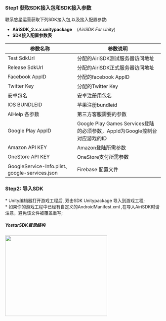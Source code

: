 


### Step1 获取SDK接入包和SDK接入参数
联系悠星运营获取下列SDK接入包,以及接入配置参数:

- **AiriSDK_2.x.x.unitypackage** &nbsp;&nbsp;&nbsp;(*AiriSDK For Unity*)
- **SDK接入配置参数表**

| 参数名称 | 参数说明                                                     |
| -- |----------------------------------------------------------|
| Test SdkUrl | 分配的AiriSDK测试服务器访问地址                                      |
| Release SdkUrl | 分配的AiriSDK正式服务器访问地址                                      |
| Facebook AppID | 分配的facebook AppID                                        |
| Twitter Key | 分配的Twitter Key                                           |
| 安卓包名 | 安卓注册用包名                                                  |
| IOS BUNDLEID | 苹果注册bundleid                                             |
| AiHelp 各参数 | 第三方客服需要的参数                                               |
| Google Play AppID| Google Play Games Services登陆的必须参数，AppId为Google控制台对应游戏的ID |
| Amazon API KEY| Amazon登陆所需参数                                             |
| OneStore API KEY| OneStore支付所需参数                                           |
| GoogleService-Info.plist、google-services.json| Firebase 配置文件                |


### Step2: 导入SDK
\* Unity编辑器打开游戏工程后, 双击SDK Unitypackage 导入到游戏工程;<br/>
\* 如果你的游戏工程中已经有自定义的AndroidManifest.xml ,在导入AiriSDK时请注意，避免该文件被覆盖重写;

##### YostarSDK目录结构
<img src="https://sdkresources.oss-cn-shanghai.aliyuncs.com/AiriSDK%E6%8E%A5%E5%85%A5%E6%96%87%E6%A1%A3%E5%9B%BE%E5%BA%8A/unity_dir.png" alt="" width="330" height="260" align="left"  />
<br/><br/><br/><br/><br/><br/><br/><br/><br/><br/>

